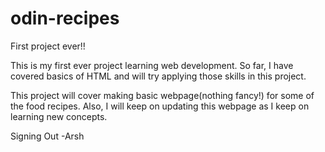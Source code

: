 # odin-recipes
First project ever!!

This is my first ever project learning web development. So far, I have covered basics of HTML and will try applying those skills in this project. 

This project will cover making basic webpage(nothing fancy!) for some of the food recipes. 
Also, I will keep on updating this webpage as I keep on learning new concepts.

Signing Out 
-Arsh